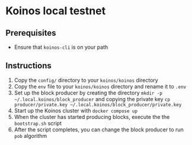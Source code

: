# Koinos local testnet

## Prerequisites

- Ensure that `koinos-cli` is on your path

## Instructions

1. Copy the `config/` directory to your `koinos/koinos` directory
2. Copy the `env` file to your `koinos/koinos` directory and rename it to `.env`
3. Set up the block producer by creating the directory `mkdir -p ~/.local.koinos/block_producer` and copying the private key `cp producer/private.key ~/.local.koinos/block_producer/private.key`
4. Start up the Koinos cluster with `docker compose up`
5. When the cluster has started producing blocks, execute the the `bootstrap.sh` script
6. After the script completes, you can change the block producer to run `pob` algorithm

